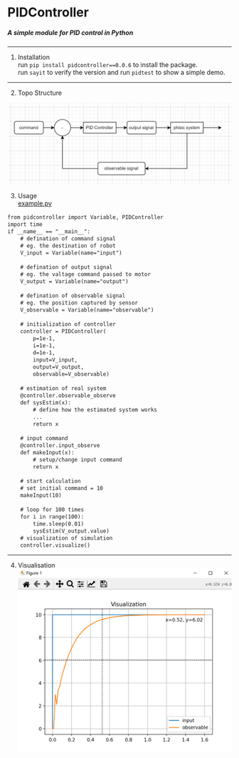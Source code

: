# PIDController
##### A simple module for PID control in Python


___
1. Installation  
run `pip install pidcontroller==0.0.6` to install the package.  
run `sayit` to verify the version and run `pidtest` to show a simple demo.
___
2. Topo Structure  
<img src="./example/proc.png"/>  

3. Usage  
<a href="./example.py">example.py</a>  

```
from pidcontroller import Variable, PIDController
import time
if __name__ == "__main__":
    # defination of command signal
    # eg. the destination of robot
    V_input = Variable(name="input")

    # defination of output signal
    # eg. the valtage command passed to motor
    V_output = Variable(name="output")

    # defination of observable signal
    # eg. the position captured by sensor
    V_observable = Variable(name="observable")

    # initialization of controller
    controller = PIDController(
        p=1e-1,
        i=1e-1,
        d=1e-1,
        input=V_input,
        output=V_output,
        observable=V_observable)

    # estimation of real system
    @controller.observable_observe
    def sysEstim(x):
        # define how the estimated system works
        ...
        return x

    # input command
    @controller.input_observe
    def makeInput(x):
        # setup/change input command
        return x

    # start calculation
    # set initial command = 10
    makeInput(10)

    # loop for 100 times
    for i in range(100):
        time.sleep(0.01)
        sysEstim(V_output.value)
    # visualization of simulation
    controller.visualize()
```
  
____
4. Visualisation  
<img src="./example/data.png"></img>